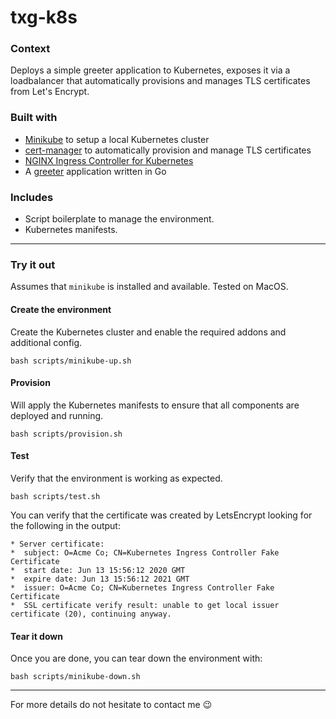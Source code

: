# txg-k8s

### Context

Deploys a simple greeter application to Kubernetes, exposes it via a loadbalancer that automatically provisions and manages TLS certificates from Let's Encrypt.

### Built with

- [Minikube](https://minikube.sigs.k8s.io/docs/) to setup a local Kubernetes cluster
- [cert-manager](https://cert-manager.io/docs/) to automatically provision and manage TLS certificates
- [NGINX Ingress Controller for Kubernetes](https://kubernetes.github.io/ingress-nginx/)
- A [greeter](https://github.com/jvrplmlmn/go-greeter) application written in Go


### Includes
- Script boilerplate to manage the environment.
- Kubernetes manifests.

---

### Try it out

Assumes that `minikube` is installed and available. Tested on MacOS.

#### Create the environment

Create the Kubernetes cluster and enable the required addons and additional config.

```
bash scripts/minikube-up.sh
```

#### Provision

Will apply the Kubernetes manifests to ensure that all components are deployed and running.

```
bash scripts/provision.sh
```

#### Test

Verify that the environment is working as expected.

```
bash scripts/test.sh
```

You can verify that the certificate was created by LetsEncrypt looking for the following in the output:

```
* Server certificate:
*  subject: O=Acme Co; CN=Kubernetes Ingress Controller Fake Certificate
*  start date: Jun 13 15:56:12 2020 GMT
*  expire date: Jun 13 15:56:12 2021 GMT
*  issuer: O=Acme Co; CN=Kubernetes Ingress Controller Fake Certificate
*  SSL certificate verify result: unable to get local issuer certificate (20), continuing anyway.
```

#### Tear it down

Once you are done, you can tear down the environment with:

```
bash scripts/minikube-down.sh
```

---

For more details do not hesitate to contact me :wink: